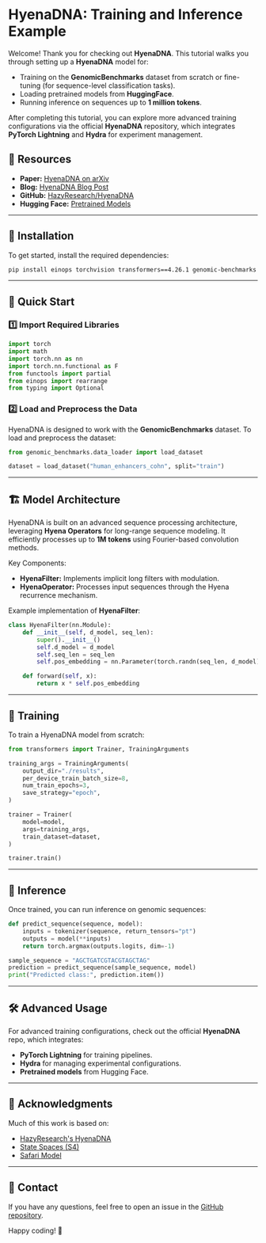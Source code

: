 # HyenaDNA: Training and Inference Example

Welcome! Thank you for checking out **HyenaDNA**. This tutorial walks you through setting up a **HyenaDNA** model for:

- Training on the **GenomicBenchmarks** dataset from scratch or fine-tuning (for sequence-level classification tasks).
- Loading pretrained models from **HuggingFace**.
- Running inference on sequences up to **1 million tokens**.

After completing this tutorial, you can explore more advanced training configurations via the official **HyenaDNA** repository, which integrates **PyTorch Lightning** and **Hydra** for experiment management.

## 🔗 Resources

- **Paper:** [HyenaDNA on arXiv](https://arxiv.org/abs/2306.15794)  
- **Blog:** [HyenaDNA Blog Post](https://hazyresearch.stanford.edu/blog/2023-06-29-hyena-dna)  
- **GitHub:** [HazyResearch/HyenaDNA](https://github.com/HazyResearch/hyena-dna)  
- **Hugging Face:** [Pretrained Models](https://huggingface.co/LongSafari)  

---

## 📌 Installation

To get started, install the required dependencies:

```bash
pip install einops torchvision transformers==4.26.1 genomic-benchmarks OmegaConf
```

---

## 🚀 Quick Start

### 1️⃣ Import Required Libraries

```python
import torch
import math
import torch.nn as nn
import torch.nn.functional as F
from functools import partial
from einops import rearrange
from typing import Optional
```

### 2️⃣ Load and Preprocess the Data

HyenaDNA is designed to work with the **GenomicBenchmarks** dataset. To load and preprocess the dataset:

```python
from genomic_benchmarks.data_loader import load_dataset

dataset = load_dataset("human_enhancers_cohn", split="train")
```

---

## 🏗️ Model Architecture

HyenaDNA is built on an advanced sequence processing architecture, leveraging **Hyena Operators** for long-range sequence modeling. It efficiently processes up to **1M tokens** using Fourier-based convolution methods.

Key Components:
- **HyenaFilter:** Implements implicit long filters with modulation.
- **HyenaOperator:** Processes input sequences through the Hyena recurrence mechanism.

Example implementation of **HyenaFilter**:

```python
class HyenaFilter(nn.Module):
    def __init__(self, d_model, seq_len):
        super().__init__()
        self.d_model = d_model
        self.seq_len = seq_len
        self.pos_embedding = nn.Parameter(torch.randn(seq_len, d_model))

    def forward(self, x):
        return x * self.pos_embedding
```

---

## 🎯 Training

To train a HyenaDNA model from scratch:

```python
from transformers import Trainer, TrainingArguments

training_args = TrainingArguments(
    output_dir="./results",
    per_device_train_batch_size=8,
    num_train_epochs=3,
    save_strategy="epoch",
)

trainer = Trainer(
    model=model,
    args=training_args,
    train_dataset=dataset,
)

trainer.train()
```

---

## 🧪 Inference

Once trained, you can run inference on genomic sequences:

```python
def predict_sequence(sequence, model):
    inputs = tokenizer(sequence, return_tensors="pt")
    outputs = model(**inputs)
    return torch.argmax(outputs.logits, dim=-1)

sample_sequence = "AGCTGATCGTACGTAGCTAG"
prediction = predict_sequence(sample_sequence, model)
print("Predicted class:", prediction.item())
```

---

## 🛠 Advanced Usage

For advanced training configurations, check out the official **HyenaDNA** repo, which integrates:
- **PyTorch Lightning** for training pipelines.
- **Hydra** for managing experimental configurations.
- **Pretrained models** from Hugging Face.

---

## 📜 Acknowledgments

Much of this work is based on:
- [HazyResearch's HyenaDNA](https://github.com/HazyResearch/hyena-dna)
- [State Spaces (S4)](https://github.com/HazyResearch/state-spaces)
- [Safari Model](https://github.com/HazyResearch/safari)

---

## 📩 Contact

If you have any questions, feel free to open an issue in the [GitHub repository](https://github.com/HazyResearch/hyena-dna).

Happy coding! 🚀

